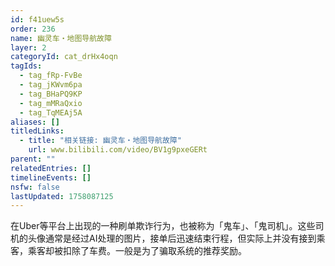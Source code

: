 ```yaml
---
id: f41uew5s
order: 236
name: 幽灵车・地图导航故障
layer: 2
categoryId: cat_drHx4oqn
tagIds:
  - tag_fRp-FvBe
  - tag_jKWvm6pa
  - tag_BHaPQ9KP
  - tag_mMRaQxio
  - tag_TqMEAj5A
aliases: []
titledLinks:
  - title: "相关链接: 幽灵车・地图导航故障"
    url: www.bilibili.com/video/BV1g9pxeGERt
parent: ""
relatedEntries: []
timelineEvents: []
nsfw: false
lastUpdated: 1758087125
---
```


在Uber等平台上出现的一种刷单欺诈行为，也被称为「鬼车」、「鬼司机」。这些司机的头像通常是经过AI处理的图片，接单后迅速结束行程，但实际上并没有接到乘客，乘客却被扣除了车费。一般是为了骗取系统的推荐奖励。
